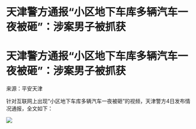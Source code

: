 # 天津警方通报“小区地下车库多辆汽车一夜被砸”：涉案男子被抓获

# 天津警方通报“小区地下车库多辆汽车一夜被砸”：涉案男子被抓获

来源：平安天津

针对互联网上出现“小区地下车库多辆汽车一夜被砸”的视频，天津警方4日发布情况通报，全文如下：

![](https://inews.gtimg.com/om_bt/O9xLvb4aLrQ32CHNZoXb371_GCrCQMDfJBMw5nyHjbYsQAA/1000)

